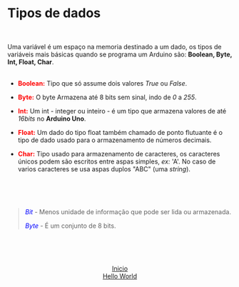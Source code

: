 # Tipos de dados
</br>

Uma variável é um espaço na memoria destinado a um dado, os tipos de variáveis mais básicas quando se programa um Arduino são: **Boolean, Byte, Int, Float, Char**.<br><br>

* <font color="red">**Boolean:**</font> Tipo que só assume dois valores *True* ou *False*.

* <font color="red">**Byte:**</font> O byte Armazena até 8 bits sem sinal, indo de *0* a *255*.

* <font color="red">**Int:**</font> Um int - integer ou inteiro - é um tipo que armazena valores de até *16bits* no **Arduino Uno**.

* <font color="red">**Float:**</font> Um dado do tipo float também chamado de ponto flutuante é o tipo de dado usado para o armazenamento de números decimais.

* <font color="red">**Char:**</font> Tipo usado para armazenamento de caracteres, os caracteres únicos podem são escritos entre aspas simples, *ex:* 'A'. No caso de varios caracteres se usa aspas duplos "ABC" (uma *string*).


</br></br></br>

> <font color="blue">*Bit*</font> - Menos unidade de informação que pode ser lida ou armazenada.
> 
> <font color="blue">*Byte*</font> - É um conjunto de 8 bits.


</br></br></br>

<p align="center">
<a href="https://github.com/kalNascimento/Arduino_para_iniciantes">Inicio</a>
</br>
<a href="https://github.com/kalNascimento/Arduino_para_iniciantes/blob/main/1%20-%20Hello%20World/Hello%20World.md"> Hello World </a>
</p>
